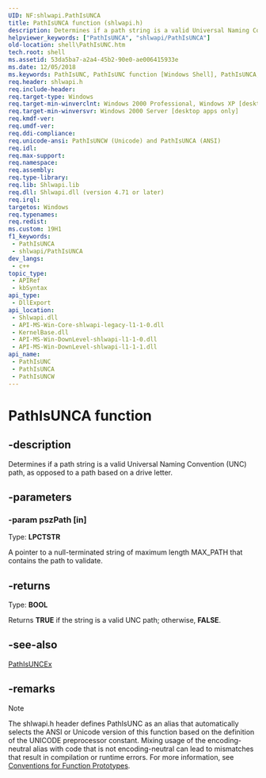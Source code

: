 ```yaml
---
UID: NF:shlwapi.PathIsUNCA
title: PathIsUNCA function (shlwapi.h)
description: Determines if a path string is a valid Universal Naming Convention (UNC) path, as opposed to a path based on a drive letter. (ANSI)
helpviewer_keywords: ["PathIsUNCA", "shlwapi/PathIsUNCA"]
old-location: shell\PathIsUNC.htm
tech.root: shell
ms.assetid: 53da5ba7-a2a4-45b2-90e0-ae006415933e
ms.date: 12/05/2018
ms.keywords: PathIsUNC, PathIsUNC function [Windows Shell], PathIsUNCA, PathIsUNCW, _win32_PathIsUNC, shell.PathIsUNC, shlwapi/PathIsUNC, shlwapi/PathIsUNCA, shlwapi/PathIsUNCW
req.header: shlwapi.h
req.include-header: 
req.target-type: Windows
req.target-min-winverclnt: Windows 2000 Professional, Windows XP [desktop apps only]
req.target-min-winversvr: Windows 2000 Server [desktop apps only]
req.kmdf-ver: 
req.umdf-ver: 
req.ddi-compliance: 
req.unicode-ansi: PathIsUNCW (Unicode) and PathIsUNCA (ANSI)
req.idl: 
req.max-support: 
req.namespace: 
req.assembly: 
req.type-library: 
req.lib: Shlwapi.lib
req.dll: Shlwapi.dll (version 4.71 or later)
req.irql: 
targetos: Windows
req.typenames: 
req.redist: 
ms.custom: 19H1
f1_keywords:
 - PathIsUNCA
 - shlwapi/PathIsUNCA
dev_langs:
 - c++
topic_type:
 - APIRef
 - kbSyntax
api_type:
 - DllExport
api_location:
 - Shlwapi.dll
 - API-MS-Win-Core-shlwapi-legacy-l1-1-0.dll
 - KernelBase.dll
 - API-MS-Win-DownLevel-shlwapi-l1-1-0.dll
 - API-MS-Win-DownLevel-shlwapi-l1-1-1.dll
api_name:
 - PathIsUNC
 - PathIsUNCA
 - PathIsUNCW
---
```


# PathIsUNCA function


## -description

Determines if a path string is a valid Universal Naming Convention (UNC) path, as opposed to a path based on a drive letter.

## -parameters

### -param pszPath [in]

Type: <b>LPCTSTR</b>

A pointer to a null-terminated string of maximum length MAX_PATH that contains the path to validate.

## -returns

Type: <b>BOOL</b>

Returns <b>TRUE</b> if the string is a valid UNC path; otherwise, <b>FALSE</b>.

## -see-also

<a href="/windows/desktop/api/pathcch/nf-pathcch-pathisuncex">PathIsUNCEx</a>

## -remarks

> [!NOTE]
> The shlwapi.h header defines PathIsUNC as an alias that automatically selects the ANSI or Unicode version of this function based on the definition of the UNICODE preprocessor constant. Mixing usage of the encoding-neutral alias with code that is not encoding-neutral can lead to mismatches that result in compilation or runtime errors. For more information, see [Conventions for Function Prototypes](/windows/win32/intl/conventions-for-function-prototypes).

